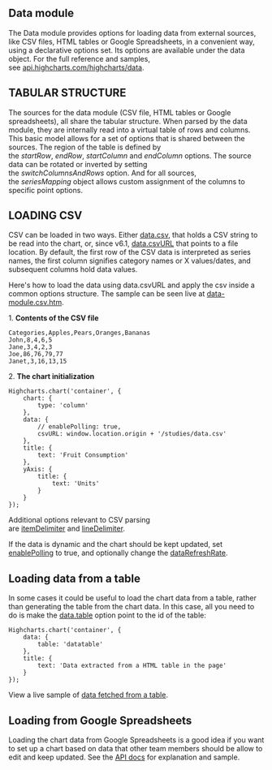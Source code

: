 Data module
-----------

The Data module provides options for loading data from external sources, like CSV files, HTML tables or Google Spreadsheets, in a convenient way, using a declarative options set. Its options are available under the data object. For the full reference and samples, see [api.highcharts.com/highcharts/data](http://api.highcharts.com/highcharts/data).

TABULAR STRUCTURE
-----------------

The sources for the data module (CSV file, HTML tables or Google spreadsheets), all share the tabular structure. When parsed by the data module, they are internally read into a virtual table of rows and columns. This basic model allows for a set of options that is shared between the sources. The region of the table is defined by the _startRow_, _endRow_, _startColumn_ and _endColumn_ options. The source data can be rotated or inverted by setting the _switchColumnsAndRows_ option. And for all sources, the _seriesMapping_ object allows custom assignment of the columns to specific point options.

LOADING CSV
-----------

CSV can be loaded in two ways. Either [data.csv](http://api.highcharts.com/highcharts/data.csv), that holds a CSV string to be read into the chart, or, since v6.1, [data.csvURL](http://api.highcharts.com/highcharts/data.csvURL) that points to a file location. By default, the first row of the CSV data is interpreted as series names, the first column signifies category names or X values/dates, and subsequent columns hold data values.

Here's how to load the data using data.csvURL and apply the csv inside a common options structure. The sample can be seen live at [data-module.csv.htm](studies/data-module-csv.htm).

1\. **Contents of the CSV file**

    
    Categories,Apples,Pears,Oranges,Bananas
    John,8,4,6,5
    Jane,3,4,2,3
    Joe,86,76,79,77
    Janet,3,16,13,15

2\. **The chart initialization**

    
    Highcharts.chart('container', {  
        chart: {  
            type: 'column'  
        },  
        data: {  
            // enablePolling: true,  
            csvURL: window.location.origin + '/studies/data.csv'  
        },  
        title: {  
            text: 'Fruit Consumption'  
        },  
        yAxis: {  
            title: {  
                text: 'Units'  
            }  
        }  
    });

Additional options relevant to CSV parsing are [itemDelimiter](https://api.highcharts.com/highcharts/data.itemDelimiter) and [lineDelimiter](https://api.highcharts.com/highcharts/data.lineDelimiter).

If the data is dynamic and the chart should be kept updated, set [enablePolling](https://api.highcharts.com/highcharts/data.enablePolling) to true, and optionally change the [dataRefreshRate](https://api.highcharts.com/highcharts/data.dataRefreshRate).

Loading data from a table
-------------------------

In some cases it could be useful to load the chart data from a table, rather than generating the table from the chart data. In this case, all you need to do is make the [data.table](http://api.highcharts.com/highcharts/data.table) option point to the id of the table:

    
    Highcharts.chart('container', {  
        data: {  
            table: 'datatable'  
        },  
        title: {  
            text: 'Data extracted from a HTML table in the page'  
        }  
    });

View a live sample of [data fetched from a table](http://jsfiddle.net/gh/get/jquery/1.9.1/highslide-software/highcharts.com/tree/master/samples/highcharts/demo/column-parsed/).

Loading from Google Spreadsheets
--------------------------------

Loading the chart data from Google Spreadsheets is a good idea if you want to set up a chart based on data that other team members should be allow to edit and keep updated. See the [API docs](http://api.highcharts.com/highcharts/data.googleSpreadsheetKey) for explanation and sample.
